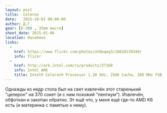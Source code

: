 ```yaml
---
layout: post
title:  Celeron
date:   2015-10-01 00:00:00
author: Д.Г.
gear: [E-300 , 35mm macro]
shoot_date: 2015-01-06
location: Нахабино
links:
  -
    href: https://www.flickr.com/photos/at8eqeq3/16028139349/
    info: flickr
  -
    href: http://ark.intel.com/ru/products/27168
    info: Intel ARK
    title: Intel® Celeron® Processor 1.20 GHz, 256K Cache, 100 MHz FSB
---
```


Однажды из недр стола был на свет извлечён этот старенький "целерон" на 370 сокет (и с ним похожий "пентиум"). Извлечён, обфоткан и закопан обратно. Эт ещё что, у меня ещё где-то AMD K6 есть (и материнка с памятью к нему).
